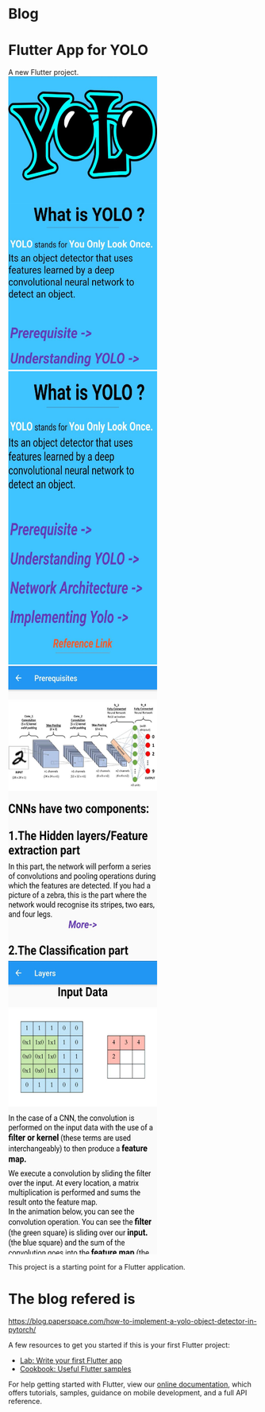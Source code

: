 # Blog

# Flutter App for YOLO

A new Flutter project.<br>
<img src="https://raw.githubusercontent.com/abhijeet1999/blog/master/3.jpeg" width="300" height="590"> <img src="https://raw.githubusercontent.com/abhijeet1999/blog/master/4.jpeg" width="300" height="590"><img src="https://raw.githubusercontent.com/abhijeet1999/blog/master/5.jpeg" width="300" height="590"><img src="https://raw.githubusercontent.com/abhijeet1999/blog/master/6.jpeg" width="300" height="590">



This project is a starting point for a Flutter application.


# The blog refered is <br>
https://blog.paperspace.com/how-to-implement-a-yolo-object-detector-in-pytorch/

A few resources to get you started if this is your first Flutter project:

- [Lab: Write your first Flutter app](https://flutter.dev/docs/get-started/codelab)
- [Cookbook: Useful Flutter samples](https://flutter.dev/docs/cookbook)

For help getting started with Flutter, view our
[online documentation](https://flutter.dev/docs), which offers tutorials,
samples, guidance on mobile development, and a full API reference.


